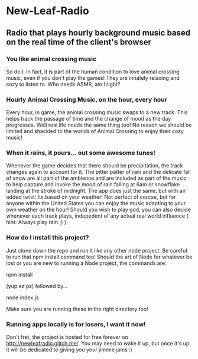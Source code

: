 # New-Leaf-Radio
## Radio that plays hourly background music based on the real time of the client's browser

### You like animal crossing music
So do I. In fact, it is part of the human condition to love animal crossing music, even if you don't play the games! They are innately relaxing and cozy to listen to. Who needs ASMR, am I right?

### Hourly Animal Crossing Music, on the hour, every hour
Every hour, in game, the animal crossing music swaps to a new track. This helps track the passage of time and the change of mood as the day progresses. Well real life needs the same thing too! No reason we should be limited and shackled to the worlds of Animal Crossing to enjoy their cozy music!

### When it rains, it pours... out some awesome tunes!
Whenever the game decides that there should be precipitation, the track changes again to account for it. The pitter patter of rain and the delicate fall of snow are all part of the ambience and are included as part of the music to help capture and invoke the mood of rain falling at 6am or snowflake landing at the stroke of midnight. The app does just the same, but with an added twist: Its based on your weather! Not perfect of course, but for anyone within the United States you can enjoy the music adapting to your own weather on the hour! Should you wish to play god, you can also decide whenever each track plays, indepedent of any actual real world influence ( hint: Always play rain ;) )

### How do I install this project?
Just clone down the repo and run it like any other node project. Be careful to run that npm install command too! Should the art of Node for whatever be lost or you are new to running a Node project, the commands are:

npm install

(yup ez pz)
followed by...

node index.js

Make sure you are running these in the right directory too!

### Running apps locally is for losers, I want it now!
Don't fret, the project is hosted for free forever on http://newleafradio.glitch.me/. You may need to wake it up, but once it's up it will be dedicated to giving you your jimmie jams :)
